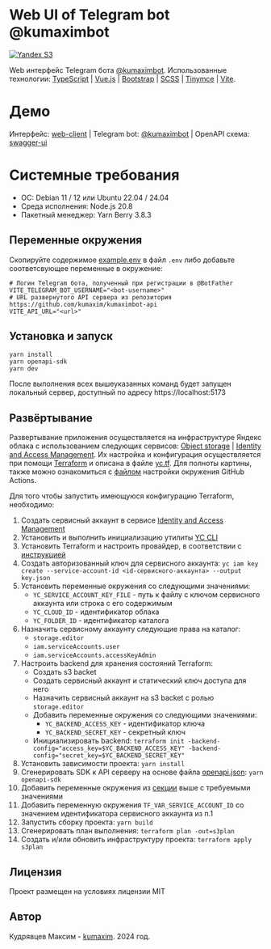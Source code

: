 # Web UI of Telegram bot @kumaximbot

[![Yandex S3](https://github.com/kumaxim/kumaximbot-client/actions/workflows/main.yml/badge.svg)](https://github.com/kumaxim/kumaximbot-client/actions/workflows/main.yml)

Web интерфейс Telegram бота [@kumaximbot](https://t.me/kumaximbot). Использованные технологии:
[TypeScript](https://www.typescriptlang.org/) |
[Vue.js](https://vuejs.org/) |
[Bootstrap](https://getbootstrap.com/) |
[SCSS](https://sass-lang.com/) |
[Tinymce](https://www.tiny.cloud/) |
[Vite](https://vitejs.dev/).

# Демо

Интерфейс: [web-client](https://kumaximbot-ui.website.yandexcloud.net/) |
Telegram bot: [@kumaximbot](https://t.me/kumaximbot) |
OpenAPI схема: [swagger-ui](https://d5djd46lehb5f0u4atqk.apigw.yandexcloud.net/docs)


# Системные требования

- ОС: Debian 11 / 12 или Ubuntu 22.04 / 24.04
- Среда исполнения: Node.js 20.8
- Пакетный менеджер: Yarn Berry 3.8.3 


## Переменные окружения
Скопируйте содержимое [example.env](example.env) в файл `.env` либо добавьте соответсвующее переменные в окружение: 
```shell
# Логин Telegram бота, полученный при регистрации в @BotFather
VITE_TELEGRAM_BOT_USERNAME="<bot-username>"
# URL развернутого API сервера из репозитория https://github.com/kumaxim/kumaximbot-api 
VITE_API_URL="<url>"
```


## Установка и запуск
```shell
yarn install
yarn openapi-sdk
yarn dev
```

После выполнения всех вышеуказанных команд будет запущен локальный сервер, доступный по адресу https://localhost:5173


## Развёртывание
Развертывание приложения осуществляется на инфраструктуре Яндекс облака с использованием следующих сервисов:
[Object storage](https://yandex.cloud/ru/docs/storage/) |
[Identity and Access Management](https://yandex.cloud/ru/docs/iam/).
Их настройка и конфигурация осуществляется при помощи [Terraform](https://www.terraform.io/) и описана в файле [yc.tf](yc.tf).
Для полноты картины, также можно ознакомиться с [файлом](.github/workflows/main.yml) настройки окружения GitHub Actions.

Для того чтобы запустить имеющуюся конфигурацию Terraform, необходимо:
1. Создать сервисный аккаунт в сервисе [Identity and Access Management](https://yandex.cloud/ru/docs/iam/)
2. Установить и выполнить инициализацию утилиты [YC CLI](https://yandex.cloud/ru/docs/cli/quickstart)
3. Установить Terraform и настроить провайдер, в соответствии с [инструкцией](https://yandex.cloud/ru/docs/tutorials/infrastructure-management/terraform-quickstart)
4. Создать авторизованный ключ для сервисного аккаунта: `yc iam key create --service-account-id <id-сервисного-аккаунта> --output key.json`
5. Установить переменные окружения со следующими значениями:
    - `YC_SERVICE_ACCOUNT_KEY_FILE` - путь к файлу с ключом сервисного аккаунта или строка с его содержимым
    - `YC_CLOUD_ID` - идентификатор облака
    - `YC_FOLDER_ID` - идентификатор каталога
6. Назначить сервисному аккаунту следующие права на каталог:
    - `storage.editor`
    - `iam.serviceAccounts.user`
    - `iam.serviceAccounts.accessKeyAdmin`
7. Настроить backend для хранения состояний Terraform:
    - Создать s3 backet
    - Создать сервисный аккаунт и статический ключ доступа для него
    - Назначить сервисный аккаунт на s3 backet с ролью `storage.editor`
    - Добавить переменные окружения со следующими значениями:
        - `YC_BACKEND_ACCESS_KEY` - идентификатор ключа
        - `YC_BACKEND_SECRET_KEY` - секретный ключ
    - Инициализировать backend: `terraform init -backend-config="access_key=$YC_BACKEND_ACCESS_KEY" -backend-config="secret_key=$YC_BACKEND_SECRET_KEY"`
8. Установить зависимости проекта: `yarn install`
9. Сгенерировать SDK к API серверу на основе файла [openapi.json](openapi.json): `yarn openapi-sdk`
10. Добавить переменные окружения из [секции](#переменные-окружения) выше с требуемыми значениями
11. Добавить переменную окружения `TF_VAR_SERVICE_ACCOUNT_ID` со значением идентификатора сервисного аккаунта из п.1
12. Запустить сборку проекта: `yarn build`
13. Сгенерировать план выполнения: `terraform plan -out=s3plan`
14. Создать и/или обновить инфраструктуру проекта: `terraform apply s3plan`


## Лицензия

Проект размещен на условиях лицензии MIT


## Автор

Кудрявцев Максим - [kumaxim](https://github.com/kumaxim). 2024 год.